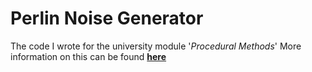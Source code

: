 # Perlin Noise Generator

The code I wrote for the university module '*Procedural Methods*'
More information on this can be found [**here**](http://google.com)
